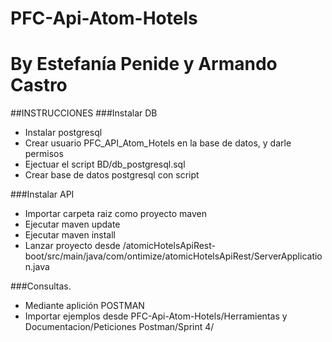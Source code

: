 # PFC-Api-Atom-Hotels
# By Estefanía Penide y Armando Castro

##INSTRUCCIONES 
###Instalar DB
- Instalar postgresql
- Crear usuario PFC_API_Atom_Hotels en la base de datos, y darle permisos
- Ejectuar el script BD/db_postgresql.sql
- Crear base de datos postgresql con script

###Instalar API
- Importar carpeta raiz como proyecto maven
- Ejecutar maven update
- Ejecutar maven install
- Lanzar proyecto desde /atomicHotelsApiRest-boot/src/main/java/com/ontimize/atomicHotelsApiRest/ServerApplication.java

###Consultas.
- Mediante aplición POSTMAN
- Importar ejemplos desde PFC-Api-Atom-Hotels/Herramientas y Documentacion/Peticiones Postman/Sprint 4/